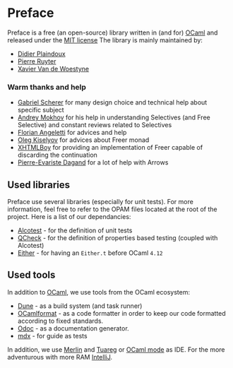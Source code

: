 # Preface

Preface is a free (an open-source) library written in (and for)
[OCaml](https://ocaml.org) and released under the [MIT
license](LICENSE) The library is mainly maintained by:

- [Didier Plaindoux](https://github.com/d-plaindoux)
- [Pierre Ruyter](https://github.com/gr-im)
- [Xavier Van de Woestyne](https://github.com/xvw/)

### Warm thanks and help

- [Gabriel Scherer](https://github.com/gasche) for many design choice
  and technical help about specific subject
- [Andrey Mokhov](https://github.com/snowleopard) for his help in
  understanding Selectives (and Free Selective) and constant reviews
  related to Selectives
- [Florian Angeletti](https://github.com/Octachron) for advices and
  help
- [Oleg Kiselyov](http://okmij.org/ftp) for advices about Freer monad
- [XHTMLBoy](https://github.com/xhtmlboi) for providing an
  implementation of Freer capable of discarding the continuation
- [Pierre-Evariste
  Dagand](https://pages.lip6.fr/Pierre-Evariste.Dagand/) for a lot of
  help with Arrows

## Used libraries

Preface use several libraries (especially for unit tests). For more
information, feel free to refer to the OPAM files located at the root
of the project.  Here is a list of our dependancies:

- [Alcotest](https://github.com/mirage/alcotest) - for the definition
  of unit tests
- [QCheck](https://github.com/c-cube/qcheck) - for the definition of
  properties based testing (coupled with Alcotest)
- [Either](https://github.com/mirage/either) - for having an
  `Either.t` before OCaml `4.12`


## Used tools

In addition to [OCaml](https://ocaml.org), we use tools from the OCaml
ecosystem:

- [Dune](https://github.com/ocaml/dune) - as a build system (and task
  runner)
- [OCamlformat](https://github.com/ocaml-ppx/ocamlformat) - as a code
  formatter in order to keep our code formatted according to fixed
  standards.
- [Odoc](https://github.com/ocaml/odoc) - as a documentation
  generator.
- [mdx](https://github.com/realworldocaml/mdx) - for guide as tests

In addition, we use [Merlin](https://github.com/ocaml/merlin) and
[Tuareg](https://github.com/ocaml/tuareg) or [OCaml
mode](https://github.com/ocaml/caml-mode) as IDE. For the more
adventurous with more RAM
[IntelliJ](https://plugins.jetbrains.com/plugin/4986-ocaml-support).
